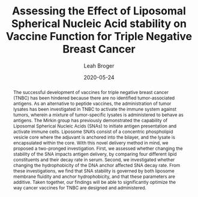 ---
# Presentation Metadata
title: "Assessing the Effect of Liposomal Spherical Nucleic Acid stability on Vaccine Function for Triple Negative Breast Cancer"
date: 2020-05-24
author: "Leah Broger"
college: "Weinberg College of Arts and Sciences"
subject: "Life Sciences"
doi: "10.21985/n2-zyw0-4f51"
major: "Neuroscience"
senior_thesis: no
our_funding: yes
faculty_advisor: "Chad Mirkin"
abstract: "The successful development of vaccines for triple negative breast cancer (TNBC) has been hindered because there are no identified tumor-associated antigens. As an alternative to peptide vaccines, the administration of tumor lysates has been investigated in TNBC to activate the immune system against tumors, wherein a mixture of tumor-specific lysates is administered to behave as antigens. The Mirkin group has previously demonstrated the capability of Liposomal Spherical Nucleic Acids (SNAs) to initiate antigen presentation and activate immune cells. Liposome SNA’s consist of a concentric phospholipid vesicle core where the adjuvant is anchored into the bilayer, and the lysate is encapsulated within the core. With this novel delivery method in mind, we proposed a two-pronged investigation. First, we assessed whether changing the stability of the SNA impacts antigen delivery, by comparing four different lipid constituents and their decay rate in serum. Second, we investigated whether changing the hydrophobicity of the DNA anchor affected SNA decay rate. From these investigations, we find that SNA stability is governed by both liposome membrane fluidity and anchor hydrophobicity, and that these parameters are additive. Taken together, our findings will be able to significantly optimize the way cancer vaccines for TNBC are designed and administered."
google_drive: https://drive.google.com/file/d/1WZDfvnoOweymipiiF92FQIVYbU4a21GQ/preview
---